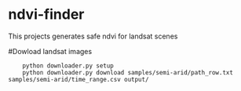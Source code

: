 # ndvi-finder
This projects generates safe ndvi for landsat scenes

#Dowload landsat images

```
    python downloader.py setup
    python downloader.py download samples/semi-arid/path_row.txt samples/semi-arid/time_range.csv output/
```